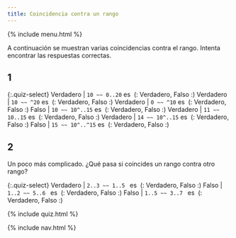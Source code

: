 ```yaml
---
title: Coincidencia contra un rango
---
```


{% include menu.html %}

A continuación se muestran varias coincidencias contra el rango. Intenta encontrar las respuestas correctas.

## 1

{:.quiz-select}
Verdadero | `10 ~~ 0..20` es&nbsp; (: Verdadero, Falso :)
Verdadero | `10 ~~ ^20` es&nbsp; (: Verdadero, Falso :)
Verdadero | `0 ~~ ^10` es&nbsp; (: Verdadero, Falso :)
Falso | `10 ~~ 10^..15` es&nbsp; (: Verdadero, Falso :)
Verdadero | `11 ~~ 10..15` es&nbsp; (: Verdadero, Falso :)
Verdadero | `14 ~~ 10^..15` es&nbsp; (: Verdadero, Falso :)
Falso | `15 ~~ 10^..^15` es&nbsp; (: Verdadero, Falso :)

## 2

Un poco más complicado. ¿Qué pasa si coincides un rango contra otro rango?

{:.quiz-select}
Verdadero | `2..3 ~~ 1..5 ` es&nbsp; (: Verdadero, Falso :)
Falso | `1..2 ~~ 5..6 ` es&nbsp; (: Verdadero, Falso :)
Falso | `1..5 ~~ 3..7 ` es&nbsp; (: Verdadero, Falso :)

{% include quiz.html %}

{% include nav.html %}